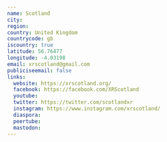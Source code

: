 ```yaml
---
name: Scotland
city:
region:
country: United Kingdom
countrycode: gb
iscountry: true
latitude: 56.76477
longitude: -4.03198
email: xrscotland@gmail.com
publiciseemail: false
links:
  website: https://xrscotland.org/
  facebook: https://facebook.com/XRScotland
  youtube:
  twitter: https://twitter.com/scotlandxr
  instagram: https://www.instagram.com/xrscotland/
  diaspora:
  peertube:
  mastodon:
---
```

